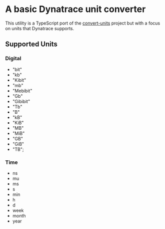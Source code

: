# A basic Dynatrace unit converter

This utility is a TypeScript port of the [convert-units](https://github.com/ben-ng/convert-units) project but with a focus on units that Dynatrace supports.

## Supported Units

### Digital

- "bit"
- "kb"
- "Kibit"
- "mb"
- "Mebibit"
- "Gb"
- "Gibibit"
- "Tb"
- "B"
- "kB"
- "KiB"
- "MB"
- "MiB"
- "GB"
- "GiB"
- "TB";

### Time

- ns
- mu
- ms
- s
- min
- h
- d
- week
- month
- year
